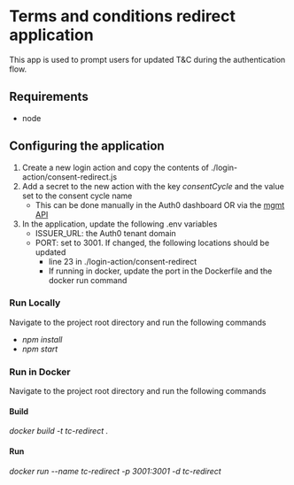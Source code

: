 # Terms and conditions redirect application
This app is used to prompt users for updated T&C during the authentication flow.

## Requirements
* node

## Configuring the application
1. Create a new login action and copy the contents of ./login-action/consent-redirect.js  
2. Add a secret to the new action with the key *consentCycle* and the value set to the consent cycle name  
    - This can be done manually in the Auth0 dashboard OR via the [mgmt API](https://auth0.com/docs/api/management/v2#!/Actions/patch_action)
3. In the application, update the following .env variables
    - ISSUER_URL: the Auth0 tenant domain
    - PORT: set to 3001. If changed, the following locations should be updated
        - line 23 in ./login-action/consent-redirect 
        - If running in docker, update the port in the Dockerfile and the docker run command 

### Run Locally
Navigate to the project root directory and run the following commands
- *npm install*
- *npm start*

### Run in Docker
Navigate to the project root directory and run the following commands

#### Build
*docker build -t tc-redirect .*

#### Run
*docker run --name tc-redirect -p 3001:3001 -d tc-redirect*